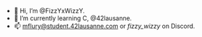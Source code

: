 - 👋 Hi, I’m @FizzYxWizzY.
- 🌱 I’m currently learning C, @42lausanne.
- 📫 mflury@student.42lausanne.com or _fizzy_wizzy_ on Discord.

<!---
FizzYxWizzY/FizzYxWizzY is a ✨ special ✨ repository because its `README.md` (this file) appears on your GitHub profile.
You can click the Preview link to take a look at your changes.
--->
